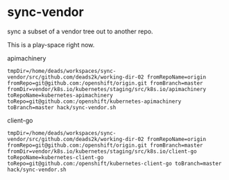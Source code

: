 # sync-vendor
sync a subset of a vendor tree out to another repo.

This is a play-space right now.


apimachinery
```
tmpDir=/home/deads/workspaces/sync-vendor/src/github.com/deads2k/working-dir-02 fromRepoName=origin fromRepo=git@github.com:/openshift/origin.git fromBranch=master fromDir=vendor/k8s.io/kubernetes/staging/src/k8s.io/apimachinery toRepoName=kubernetes-apimachinery toRepo=git@github.com:/openshift/kubernetes-apimachinery toBranch=master hack/sync-vendor.sh
```

client-go
```
tmpDir=/home/deads/workspaces/sync-vendor/src/github.com/deads2k/working-dir-02 fromRepoName=origin fromRepo=git@github.com:/openshift/origin.git fromBranch=master fromDir=vendor/k8s.io/kubernetes/staging/src/k8s.io/client-go toRepoName=kubernetes-client-go toRepo=git@github.com:/openshift/kubernetes-client-go toBranch=master hack/sync-vendor.sh
```
